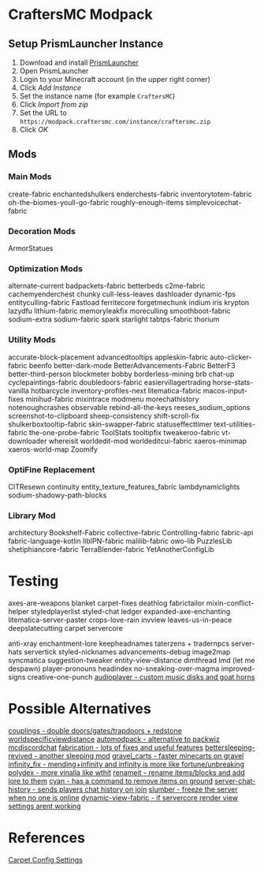 # CraftersMC Modpack

## Setup PrismLauncher Instance
1. Download and install [PrismLauncher](https://prismlauncher.org/)
1. Open PrismLauncher
1. Login to your Minecraft account (in the upper right corner)
1. Click *Add Instance*
1. Set the instance name (for example `CraftersMC`)
1. Click *Import from zip*
1. Set the URL to `https://modpack.craftersmc.com/instance/craftersmc.zip`
1. Click *OK*

## Mods
### Main Mods
create-fabric
enchantedshulkers
enderchests-fabric
inventorytotem-fabric
oh-the-biomes-youll-go-fabric
roughly-enough-items
simplevoicechat-fabric

### Decoration Mods
ArmorStatues

### Optimization Mods
alternate-current
badpackets-fabric
betterbeds
c2me-fabric
cachemyenderchest
chunky
cull-less-leaves
dashloader
dynamic-fps
entityculling-fabric
Fastload
ferritecore
forgetmechunk
indium
iris
krypton
lazydfu
lithium-fabric
memoryleakfix
moreculling
smoothboot-fabric
sodium-extra
sodium-fabric
spark
starlight
tabtps-fabric
thorium

### Utility Mods
accurate-block-placement
advancedtooltips
appleskin-fabric
auto-clicker-fabric
beenfo
better-dark-mode
BetterAdvancements-Fabric
BetterF3
better-third-person
blockmeter
bobby
borderless-mining
brb
chat-up
cyclepaintings-fabric
doubledoors-fabric
easiervillagertrading
horse-stats-vanilla
hotbarcycle
inventory-profiles-next
litematica-fabric
macos-input-fixes
minihud-fabric
mixintrace
modmenu
morechathistory
notenoughcrashes
observable
rebind-all-the-keys
reeses_sodium_options
screenshot-to-clipboard
sheep-consistency
shift-scroll-fix
shulkerboxtooltip-fabric
skin-swapper-fabric
statuseffecttimer
text-utilities-fabric
the-one-probe-fabric
ToolStats
tooltipfix
tweakeroo-fabric
vt-downloader
whereisit
worldedit-mod
worldeditcui-fabric
xaeros-minimap
xaeros-world-map
Zoomify

### OptiFine Replacement
CITResewn
continuity
entity_texture_features_fabric
lambdynamiclights
sodium-shadowy-path-blocks

### Library Mod
architectury
Bookshelf-Fabric
collective-fabric
Controlling-fabric
fabric-api
fabric-language-kotlin
libIPN-fabric
malilib-fabric
owo-lib
PuzzlesLib
shetiphiancore-fabric
TerraBlender-fabric
YetAnotherConfigLib

# Testing
axes-are-weapons
blanket
carpet-fixes
deathlog
fabrictailor
mixin-conflict-helper
styledplayerlist
styled-chat
ledger
expanded-axe-enchanting
litematica-server-paster
crops-love-rain
invview
leaves-us-in-peace
deepslatecutting
carpet
servercore


anti-xray
enchantment-lore
keepheadnames
taterzens + tradernpcs
server-hats
servertick
styled-nicknames
advancements-debug
image2map
syncmatica
suggestion-tweaker
entity-view-distance
dimthread
lmd (let me despawn)
player-pronouns
headindex
no-sneaking-over-magma
improved-signs
creative-one-punch
[audioplayer - custom music disks and goat horns](https://modrinth.com/mod/audioplayer)



# Possible Alternatives
[couplings - double doors/gates/trapdoors + redstone](https://modrinth.com/mod/couplings)
[worldspecificviewdistance](https://modrinth.com/mod/worldspecificviewdistance)
[automodpack - alternative to packwiz](https://modrinth.com/mod/automodpack)
[mcdiscordchat](https://modrinth.com/mod/mcdiscordchat)
[fabrication - lots of fixes and useful features](https://modrinth.com/mod/fabrication)
[bettersleeping-revived - another sleeping mod](https://modrinth.com/mod/bettersleeping-revived)
[gravel_carts - faster minecarts on gravel](https://modrinth.com/mod/gravel_carts)
[infinity_fix - mending+infinity and infinity is more like fortune/unbreaking](https://modrinth.com/mod/infinity_fix)
[polydex - more vinalla like wthit](https://modrinth.com/mod/polydex)
[renameit - rename items/blocks and add lore to them](https://modrinth.com/mod/renameit)
[cyan - has a command to remove items on ground](https://modrinth.com/mod/cyan)
[server-chat-history - sends players chat history on join](https://modrinth.com/mod/server-chat-history)
[slumber - freeze the server when no one is online](https://modrinth.com/mod/slumber)
[dynamic-view-fabric - if servercore render view settings arent working](https://www.curseforge.com/minecraft/mc-mods/dynamic-view-fabric)


# References
[Carpet Config Settings](https://github.com/gnembon/fabric-carpet/wiki/Current-Available-Settings)